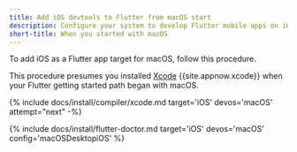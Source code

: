 ```yaml
---
title: Add iOS devtools to Flutter from macOS start
description: Configure your system to develop Flutter mobile apps on iOS.
short-title: When you started with macOS
---
```


To add iOS as a Flutter app target for macOS, follow this procedure.

This procedure presumes you installed [Xcode][] {{site.appnow.xcode}}
when your Flutter getting started path began with macOS.

{% include docs/install/compiler/xcode.md
   target='iOS'
   devos='macOS'
   attempt="next" -%}

{% include docs/install/flutter-doctor.md
   target='iOS'
   devos='macOS'
   config='macOSDesktopiOS' %}

[Xcode]: {{site.apple-dev}}/xcode/
